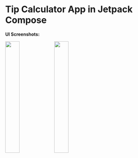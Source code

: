 <h1>Tip Calculator App in Jetpack Compose</h1>

<b>UI Screenshots:</b>

<img src="https://user-images.githubusercontent.com/75351694/226641207-9bf87f34-f1b1-4412-a35b-613303c3beb8.png" width=30% height=30%> <img src="https://user-images.githubusercontent.com/75351694/226641220-814e10a7-cc5e-493f-bfdd-f31f49dcef26.png" width=30% height=30%>
